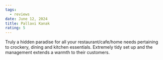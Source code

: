 ```yaml
---
tags:
  - reviews
date: June 12, 2024
title: Pallavi Kanak
rating: 5
---
```

Truly a hidden paradise for all your restaurant/cafe/home needs pertaining to crockery, dining and kitchen essentials. Extremely tidy set up and the management extends a warmth to their customers.
